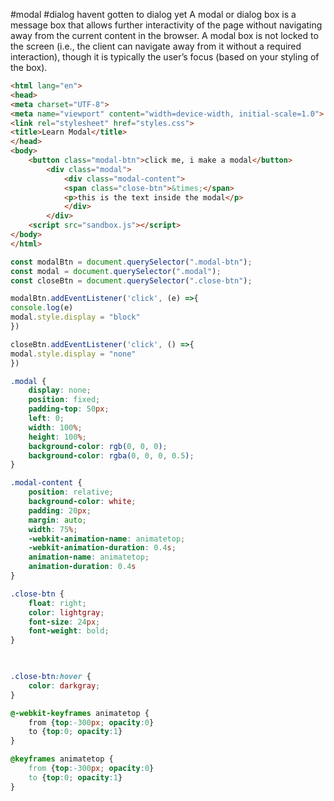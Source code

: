 #modal #dialog havent gotten to dialog yet
A modal or dialog box is a message box that allows further interactivity of the page without navigating away from the current content in the browser. A modal box is not locked to the screen (i.e., the client can navigate away from it without a required interaction), though it is typically the user’s focus (based on your styling of the box).

```html
<html lang="en">
<head>
<meta charset="UTF-8">
<meta name="viewport" content="width=device-width, initial-scale=1.0">
<link rel="stylesheet" href="styles.css">
<title>Learn Modal</title>
</head>
<body>
	<button class="modal-btn">click me, i make a modal</button>
		<div class="modal">
			<div class="modal-content">
			<span class="close-btn">&times;</span>
			<p>this is the text inside the modal</p>
			</div>
		</div>
	<script src="sandbox.js"></script>
</body>
</html>
```

```js
const modalBtn = document.querySelector(".modal-btn");
const modal = document.querySelector(".modal");
const closeBtn = document.querySelector(".close-btn");

modalBtn.addEventListener('click', (e) =>{
console.log(e)
modal.style.display = "block"
})

closeBtn.addEventListener('click', () =>{
modal.style.display = "none"
})
```

```css
.modal {
	display: none;
	position: fixed;
	padding-top: 50px;
	left: 0;
	width: 100%;
	height: 100%;
	background-color: rgb(0, 0, 0);
	background-color: rgba(0, 0, 0, 0.5);
}

.modal-content {
	position: relative;
	background-color: white;
	padding: 20px;
	margin: auto;
	width: 75%;
	-webkit-animation-name: animatetop;
	-webkit-animation-duration: 0.4s;
	animation-name: animatetop;
	animation-duration: 0.4s
}

.close-btn {
	float: right;
	color: lightgray;
	font-size: 24px;
	font-weight: bold;
}

  

.close-btn:hover {
	color: darkgray;
}

@-webkit-keyframes animatetop {
	from {top:-300px; opacity:0}
	to {top:0; opacity:1}
}

@keyframes animatetop {
	from {top:-300px; opacity:0}
	to {top:0; opacity:1}
}
```